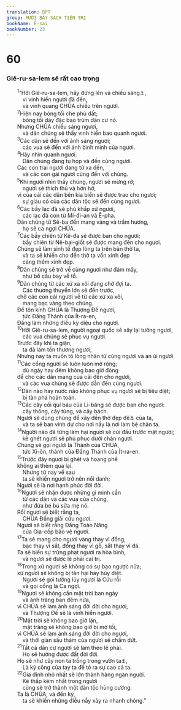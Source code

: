 ```yaml
---
translation: BPT
group: MƯỜI BẢY SÁCH TIÊN TRI
bookName: Ê-sai 
bookNumber: 23
---
```


<div class="title"><h1>60</h1><h3>Giê-ru-sa-lem sẽ rất cao trọng</h3></div>
<span class="verse es_60_1">  <sup>1</sup>“Hỡi Giê-ru-sa-lem, hãy đứng lên và chiếu sáng<a data-toggle="tooltip" data-placement="bottom" title="Hay “Hỡi Giê-ru-sa-lem, ánh sáng ta, hãy thức dậy.”">⚓</a>,<br/>   vì vinh hiển ngươi đã đến,<br/>   và vinh quang CHÚA chiếu trên ngươi.<br/></span>
<span class="verse es_60_2">  <sup>2</sup>Hiện nay bóng tối che phủ đất;<br/>   bóng tối dày đặc bao trùm dân cư nó.<br/>  Nhưng CHÚA chiếu sáng ngươi,<br/>   và dân chúng sẽ thấy vinh hiển bao quanh ngươi.<br/></span>
<span class="verse es_60_3">  <sup>3</sup>Các dân sẽ đến với ánh sáng ngươi;<br/>   các vua sẽ đến với ánh bình minh của ngươi.<br/></span>
<span class="verse es_60_4">  <sup>4</sup>Hãy nhìn quanh ngươi.<br/>   Dân chúng đang tụ họp và đến cùng ngươi.<br/>  Các con trai ngươi đang từ xa đến,<br/>   và các con gái ngươi cùng đến với chúng.<br/></span>
<span class="verse es_60_5">  <sup>5</sup>Khi ngươi nhìn thấy chúng, ngươi sẽ mừng rỡ;<br/>   ngươi sẽ thích thú và hớn hở,<br/>  vì của cải các dân bên kia biển sẽ được trao cho ngươi;<br/>   sự giàu có của các dân tộc sẽ đến cùng ngươi.<br/></span>
<span class="verse es_60_6">  <sup>6</sup>Các bầy lạc đà sẽ phủ khắp xứ ngươi,<br/>   các lạc đà con từ Mi-đi-an và Ê-pha.<br/>  Dân chúng từ Sê-ba đến mang vàng và trầm hương,<br/>   họ sẽ ca ngợi CHÚA.<br/></span>
<span class="verse es_60_7">  <sup>7</sup>Các bầy chiên từ Kê-đa sẽ được ban cho ngươi;<br/>   bầy chiên từ Nê-bai-giốt sẽ được mang đến cho ngươi.<br/>  Chúng sẽ làm sinh tế đẹp lòng ta trên bàn thờ ta,<br/>   và ta sẽ khiến cho đền thờ ta vốn xinh đẹp<br/>   càng thêm xinh đẹp.<br/></span>
<span class="verse es_60_8">  <sup>8</sup>Dân chúng sẽ trở về cùng ngươi như đám mây,<br/>   như bồ câu bay về tổ.<br/></span>
<span class="verse es_60_9">  <sup>9</sup>Dân chúng từ các xứ xa xôi đang chờ đợi ta.<br/>   Các thương thuyền lớn sẽ đến trước,<br/>  chở các con cái ngươi về từ các xứ xa xôi,<br/>   mang bạc vàng theo chúng.<br/>  Để tôn kính CHÚA là Thượng Đế ngươi,<br/>   tức Đấng Thánh của Ít-ra-en,<br/>  Đấng làm những điều kỳ diệu cho ngươi.<br/></span>
<span class="verse es_60_10">  <sup>10</sup>Hỡi Giê-ru-sa-lem, người ngoại quốc sẽ xây lại tường ngươi,<br/>   các vua chúng sẽ phục vụ ngươi.<br/>  Trước đây khi ta giận,<br/>   ta đã làm tổn thương ngươi,<br/>  Nhưng nay ta muốn tỏ lòng nhân từ cùng ngươi và an ủi ngươi.<br/></span>
<span class="verse es_60_11">  <sup>11</sup>Các cổng ngươi sẽ luôn luôn mở rộng;<br/>   dù ngày hay đêm không bao giờ đóng<br/>  để cho các dân mang của cải đến cho ngươi,<br/>   và các vua chúng sẽ được dẫn đến cùng ngươi.<br/></span>
<span class="verse es_60_12">  <sup>12</sup>Dân nào hay nước nào không phục vụ ngươi sẽ bị tiêu diệt;<br/>   bị tàn phá hoàn toàn.<br/></span>
<span class="verse es_60_13">  <sup>13</sup>Các cây cối quí báu của Li-băng sẽ được ban cho ngươi:<br/>   cây thông, cây tùng, và cây bách.<br/>  Ngươi sẽ dùng chúng để xây đền thờ đẹp đẽ<a data-toggle="tooltip" data-placement="bottom" title="Hay “nơi thánh.”">⚓</a> của ta,<br/>   và ta sẽ ban vinh dự cho nơi nầy là nơi làm bệ chân ta.<br/></span>
<span class="verse es_60_14">  <sup>14</sup>Người nào đã từng làm hại ngươi sẽ cúi đầu trước mặt ngươi;<br/>   kẻ ghét ngươi sẽ phủ phục dưới chân ngươi.<br/>  Chúng sẽ gọi ngươi là Thành của CHÚA,<br/>   tức Xi-ôn, thành của Đấng Thánh của Ít-ra-en.<br/></span>
<span class="verse es_60_15">  <sup>15</sup>Trước đây ngươi bị ghét và hoang phế<br/>  không ai thèm qua lại.<br/>   Nhưng từ nay về sau<br/>   ta sẽ khiến ngươi trở nên nổi danh;<br/>  Ngươi sẽ là nơi hạnh phúc đời đời.<br/></span>
<span class="verse es_60_16">  <sup>16</sup>Ngươi sẽ nhận được những gì mình cần<br/>   từ các dân và các vua của chúng,<br/>   như đứa bé bú sữa mẹ nó.<br/>  Rồi ngươi sẽ biết rằng ta,<br/>   CHÚA Đấng giải cứu ngươi.<br/>  Ngươi sẽ biết rằng Đấng Toàn Năng<br/>   của Gia-cốp bảo vệ ngươi.<br/></span>
<span class="verse es_60_17">  <sup>17</sup>Ta sẽ mang cho ngươi vàng thay vì đồng,<br/>   bạc thay vì sắt, đồng thay vì gỗ, sắt thay vì đá.<br/>  Ta sẽ biến sự trừng phạt ngươi ra hòa bình,<br/>   và ngươi sẽ được lẽ phải cai trị.<br/></span>
<span class="verse es_60_18">  <sup>18</sup>Trong xứ ngươi sẽ không có sự bạo ngược nữa;<br/>  xứ ngươi sẽ không bị tàn hại hay hủy diệt.<br/>   Ngươi sẽ gọi tường lũy ngươi là Cứu rỗi<br/>   và gọi cổng là Ca ngợi.<br/></span>
<span class="verse es_60_19">  <sup>19</sup>Ngươi sẽ không cần mặt trời ban ngày<br/>   và ánh trăng ban đêm nữa,<br/>  vì CHÚA sẽ làm ánh sáng đời đời cho ngươi,<br/>   và Thượng Đế sẽ là vinh hiển ngươi.<br/></span>
<span class="verse es_60_20">  <sup>20</sup>Mặt trời sẽ không bao giờ lặn,<br/>   mặt trăng sẽ không bao giờ bị mờ tối,<br/>  vì CHÚA sẽ làm ánh sáng đời đời cho ngươi,<br/>   và thời gian sầu thảm của ngươi sẽ chấm dứt.<br/></span>
<span class="verse es_60_21">  <sup>21</sup>Tất cả dân cư ngươi sẽ làm theo lẽ phải.<br/>   Họ sẽ hưởng được đất đời đời.<br/>  Họ sẽ như cây non ta trồng trong vườn ta<a data-toggle="tooltip" data-placement="bottom" title="Hay “Họ là cây non mà chính tay ta trồng để chứng tỏ sự cao cả của ta.”">⚓</a>,<br/>   Là kỳ công của tay ta để tỏ ra sự cao cả ta.<br/></span>
<span class="verse es_60_22">  <sup>22</sup>Gia đình nhỏ nhất sẽ lớn thành hàng ngàn người.<br/>   Kẻ thấp kém nhất trong ngươi<br/>   cũng sẽ trở thành một dân tộc hùng cường.<br/>  Ta là CHÚA, và đến kỳ,<br/>   ta sẽ khiến những điều nầy xảy ra nhanh chóng.”<br/></span>
